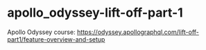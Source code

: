 # apollo_odyssey-lift-off-part-1
Apollo Odyssey course: https://odyssey.apollographql.com/lift-off-part1/feature-overview-and-setup
